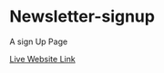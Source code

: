 # Newsletter-signup
A sign Up Page 

<a href="https://salty-citadel-52802.herokuapp.com/" target="_blank">Live Website Link</a>
